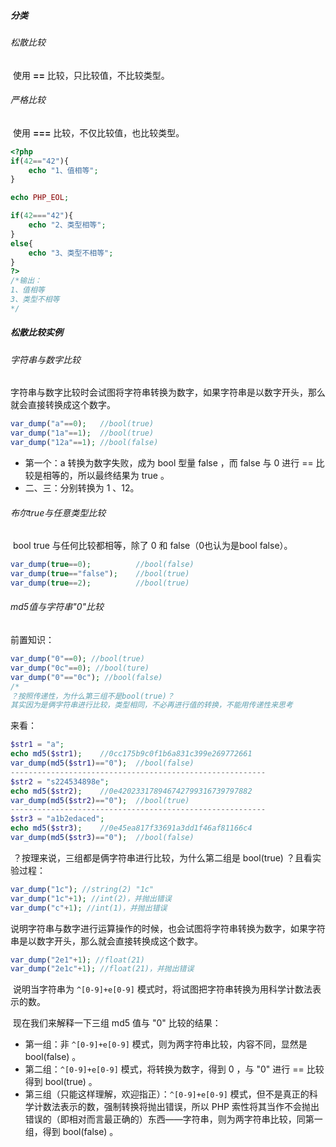 ##### 分类

###### 松散比较

​		使用 **==** 比较，只比较值，不比较类型。

###### 严格比较

​		使用 **===** 比较，不仅比较值，也比较类型。

```php
<?php
if(42=="42"){
    echo "1、值相等";
}

echo PHP_EOL;

if(42==="42"){
    echo "2、类型相等";
}
else{
    echo "3、类型不相等";
}
?>
/*输出：
1、值相等
3、类型不相等
*/
```

##### 松散比较实例

######  字符串与数字比较

​		字符串与数字比较时会试图将字符串转换为数字，如果字符串是以数字开头，那么就会直接转换成这个数字。

```php
var_dump("a"==0);	//bool(true)
var_dump("1a"==1);	//bool(true)
var_dump("12a"==1);	//bool(false)
```

- 第一个：a 转换为数字失败，成为 bool 型量 false ，而 false 与 0 进行 == 比较是相等的，所以最终结果为 true 。
- 二、三：分别转换为 1 、12。

###### 布尔true与任意类型比较

​		bool true 与任何比较都相等，除了 0 和 false（0也认为是bool false）。

```php
var_dump(true==0);	        //bool(false)
var_dump(true=="false");	//bool(true)
var_dump(true==2);	        //bool(true)
```

###### md5值与字符串"0"比较

前置知识：

```php
var_dump("0"==0); //bool(true)
var_dump("0c"==0); //bool(ture)
var_dump("0"=="0c"); //bool(false)
/*
？按照传递性，为什么第三组不是bool(true)？
其实因为是俩字符串进行比较，类型相同，不必再进行值的转换，不能用传递性来思考
```

来看：

```php
$str1 = "a";
echo md5($str1);	//0cc175b9c0f1b6a831c399e269772661
var_dump(md5($str1)=="0");	//bool(false)
---------------------------------------------------------
$str2 = "s224534898e";
echo md5($str2);	//0e420233178946742799316739797882
var_dump(md5($str2)=="0");	//bool(true)
---------------------------------------------------------
$str3 = "a1b2edaced";
echo md5($str3);	//0e45ea817f33691a3dd1f46af81166c4
var_dump(md5($str3)=="0");	//bool(false)
```

​		？按理来说，三组都是俩字符串进行比较，为什么第二组是 bool(true) ？且看实验过程：

```php
var_dump("1c"); //string(2) "1c"
var_dump("1c"+1); //int(2)，并抛出错误
var_dump("c"+1); //int(1)，并抛出错误
```

​		说明字符串与数字进行运算操作的时候，也会试图将字符串转换为数字，如果字符串是以数字开头，那么就会直接转换成这个数字。

```php
var_dump("2e1"+1); //float(21)
var_dump("2e1c"+1); //float(21)，并抛出错误
```

​		说明当字符串为 `^[0-9]+e[0-9]` 模式时，将试图把字符串转换为用科学计数法表示的数。

​		现在我们来解释一下三组 md5 值与 "0" 比较的结果：

- 第一组：非 `^[0-9]+e[0-9]` 模式，则为两字符串比较，内容不同，显然是 bool(false) 。
- 第二组：`^[0-9]+e[0-9]` 模式，将转换为数字，得到 0 ，与 "0" 进行 == 比较得到 bool(true) 。
- 第三组（只能这样理解，欢迎指正）：`^[0-9]+e[0-9]` 模式，但不是真正的科学计数法表示的数，强制转换将抛出错误，所以 PHP 索性将其当作不会抛出错误的（即相对而言最正确的）东西——字符串，则为两字符串比较，同第一组，得到 bool(false) 。
